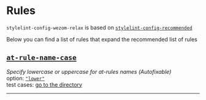 # Rules

`stylelint-config-wezom-relax` is based on [`stylelint-config-recommended`](https://github.com/stylelint/stylelint-config-recommended#readme)

Below you can find a list of rules that expand the recommended list of rules

## [`at-rule-name-case`](https://stylelint.io/user-guide/rules/at-rule-name-case)

_Specify lowercase or uppercase for at-rules names (Аutofixable)_  
option: [`"lower"`](https://stylelint.io/user-guide/rules/at-rule-name-case#lower)  
test cases: [go to the directory](../__tests__/at-rule-name-case)

---
